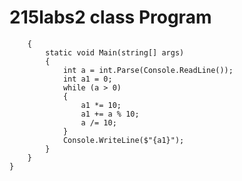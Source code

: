 # 215labs2       class Program
        {
            static void Main(string[] args)
            {
                int a = int.Parse(Console.ReadLine());
                int a1 = 0;
                while (a > 0)
                {
                    a1 *= 10;
                    a1 += a % 10;
                    a /= 10;
                }
                Console.WriteLine($"{a1}");
            }
        }
    }

